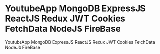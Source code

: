 # YoutubeApp MongoDB ExpressJS ReactJS Redux JWT Cookies FetchData NodeJS FireBase
 YoutubeApp MongoDB ExpressJS ReactJS Redux JWT Cookies FetchData NodeJS FireBase
